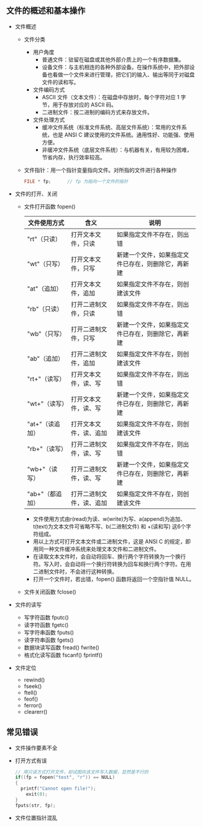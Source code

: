 ## 文件的概述和基本操作

- 文件概述
  - 文件分类
  
    - 用户角度
      - 普通文件：驻留在磁盘或其他外部介质上的一个有序数据集。
      - 设备文件：与主机相连的各种外部设备。在操作系统中，把外部设备也看做一个文件来进行管理，把它们的输入、输出等同于对磁盘文件的读和写。
    - 文件编码方式
      - ASCII 文件（文本文件）：在磁盘中存放时，每个字符对应 1 字节，用于存放对应的 ASCII 码。
      - 二进制文件：按二进制的编码方式来存放文件。
    - 文件处理方式
      - 缓冲文件系统（标准文件系统、高层文件系统）：常用的文件系统，也是 ANSI C 建议使用的文件系统。通用性好、功能强、使用方便。
      - 非缓冲文件系统（底层文件系统）：与机器有关，有用较为困难，节省内存，执行效率较高。
  
  - 文件指针：用一个指针变量指向文件。对所指的文件进行各种操作
  
    ```c
    FILE * fp;		// fp 为指向一个文件的指针
    ```
  
- 文件的打开、关闭
  - 文件打开函数 fopen()
  
    | 文件使用方式    | 含义                     | 说明                                               |
    | --------------- | ------------------------ | -------------------------------------------------- |
    | "rt"（只读）    | 打开文本文件，只读       | 如果指定文件不存在，则出错                         |
    | "wt"（只写）    | 打开文本文件，只写       | 新建一个文件，如果指定文件已存在，则删除它，再新建 |
    | "at"（追加）    | 打开文本文件，追加       | 如果指定文件不存在，则创建该文件                   |
    | "rb"（只读）    | 打开二进制文件，只读     | 如果指定文件不存在，则出错                         |
    | "wb"（只写）    | 打开二进制文件，只写     | 新建一个文件，如果指定文件已存在，则删除它，再新建 |
    | "ab"（追加）    | 打开二进制文件，追加     | 如果指定文件不存在，则创建该文件                   |
    | "rt+"（读写）   | 打开文本文件，读、写     | 如果指定文件不存在，则出错                         |
    | "wt+"（读写）   | 打开文本文件，读、写     | 新建一个文件，如果指定文件已存在，则删除它，再新建 |
    | "at+"（读追加） | 打开文本文件，读、追加   | 如果指定文件不存在，则创建该文件                   |
    | "rb+"（读写）   | 打开二进制文件，读、写   | 如果指定文件不存在，则出错                         |
    | "wb+"（读写）   | 打开二进制文件，读、写   | 新建一个文件，如果指定文件已存在，则删除它，再新建 |
    | "ab+"（都追加） | 打开二进制文件，读、追加 | 如果指定文件不存在，则创建该文件                   |
  
    
  
    - 文件使用方式由r(read)为读、w(write)为写、a(append)为追加、t(text)为文本文件可省略不写、b(二进制文件) 和 +(读和写) 这6个字符组成。
    - 用以上方式可打开文本文件或二进制文件，这是 ANSI C 的规定，即用同一种文件缓冲系统来处理文本文件和二进制文件。
    - 在读取文本文件时，会自动将回车、换行两个字符转换为一个换行符。写入时，会自动将一个换行符转换为回车和换行两个字符。在用二进制文件时，不会进行这种转换。
    - 打开一个文件时，若出错，fopen() 函数将返回一个空指针值 NULL。
  
  - 文件关闭函数 fclose()
  
- 文件的读写
  - 写字符函数 fputc()
  - 读字符函数 fgetc()
  - 写字符串函数 fputs()
  - 读字符串函数 fgets()
  - 数据块读写函数 fread() fwrite()
  - 格式化读写函数 fscanf() fprintf()
  
- 文件定位
  - rewind()
  - fseek()
  - ftell()
  - feof()
  - ferror()
  - clearerr()

## 常见错误

- 文件操作要素不全

- 打开方式有误

  ```c
  // 用只读方式打开文件，却试图向该文件写入数据，显然是不行的
  if((fp = fopen("test", "r")) == NULL)
  {
  	printf("Cannot open file!");
      exit(0);
  }
  fputs(str, fp);
  ```

- 文件位置指针混乱
